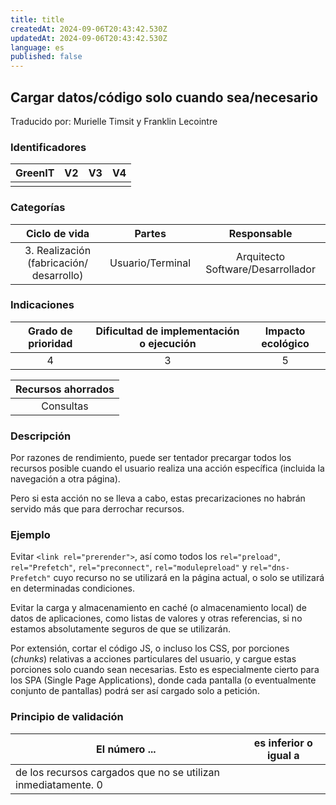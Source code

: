 ```yaml
---
title: title
createdAt: 2024-09-06T20:43:42.530Z
updatedAt: 2024-09-06T20:43:42.530Z
language: es
published: false
---
```

## Cargar datos/código solo cuando sea/necesario
Traducido por: Murielle Timsit y Franklin Lecointre

### Identificadores

| GreenIT |  V2  |  V3  |  V4  |
|:-------:|:----:|:----:|:----:|
|      |   |   |      |

### Categorías

| Ciclo de vida | Partes | Responsable |
|:---------:|:----:|:----:|
| 3. Realización (fabricación/ desarrollo) | Usuario/Terminal | Arquitecto Software/Desarrollador |

### Indicaciones

| Grado de prioridad   | Dificultad de implementación o ejecución | Impacto ecológico   |
|:-------------------:|:-------------------------:|:---------------------:|
| 4 | 3 | 5 |

| Recursos ahorrados |
|:----------------------------------------------------------:|
| Consultas |

### Descripción

Por razones de rendimiento, puede ser tentador precargar todos los recursos posible cuando el usuario realiza una acción específica (incluida la navegación a otra página).

Pero si esta acción no se lleva a cabo, estas precarizaciones no habrán servido más que para derrochar recursos.

### Ejemplo

Evitar `<link rel="prerender">`,
así como todos los `rel="preload"`, `rel="Prefetch"`, `rel="preconnect"`, `rel="modulepreload"` y `rel="dns-Prefetch"` cuyo recurso no se utilizará en la página actual, o solo se utilizará en determinadas condiciones.

Evitar la carga y almacenamiento en caché (o almacenamiento local) de datos de aplicaciones, como listas de valores y otras referencias, si no estamos absolutamente seguros de que se utilizarán.

Por extensión, cortar el código JS, o incluso los CSS, por porciones (_chunks_) relativas a acciones particulares del usuario, y cargue estas porciones solo cuando sean necesarias.
Esto es especialmente cierto para los SPA (Single Page Applications), donde cada pantalla (o eventualmente conjunto de pantallas) podrá ser así cargado solo a petición.

### Principio de validación

| El número ... |   es inferior o igual a   |  
|-------------------|:-------------------------:|
| de los recursos cargados que no se utilizan inmediatamente. 0 |
